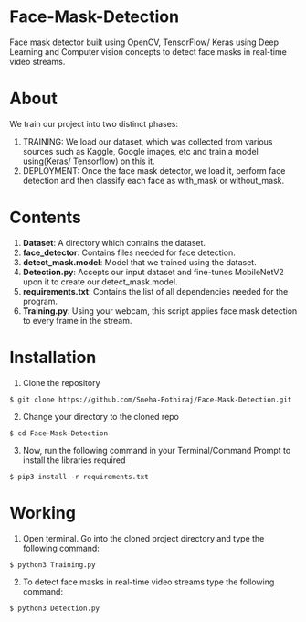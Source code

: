 # Face-Mask-Detection
Face mask detector built using OpenCV, TensorFlow/ Keras using Deep Learning and Computer vision concepts to detect face masks in real-time video streams.

# About
We train our project into two distinct phases:
1) TRAINING: We load our dataset, which was collected from various sources such as Kaggle, Google images, etc and train a model using(Keras/ Tensorflow) on this it.
2) DEPLOYMENT: Once the face mask detector, we load it, perform face detection and then classify each face as with_mask or without_mask.

# Contents
1) **Dataset**: A directory which contains the dataset.
2) **face_detector**: Contains files needed for face detection.
3) **detect_mask.model**: Model that we trained using the dataset.
4) **Detection.py**: Accepts our input dataset and fine-tunes MobileNetV2 upon it to create our detect_mask.model.
5) **requirements.txt**: Contains the list of all dependencies needed for the program.
6) **Training.py**: Using your webcam, this script applies face mask detection to every frame in the stream.

# Installation
1. Clone the repository
```
$ git clone https://github.com/Sneha-Pothiraj/Face-Mask-Detection.git
```

2. Change your directory to the cloned repo 
```
$ cd Face-Mask-Detection
```

3. Now, run the following command in your Terminal/Command Prompt to install the libraries required
```
$ pip3 install -r requirements.txt
```
# Working
1. Open terminal. Go into the cloned project directory and type the following command:
```
$ python3 Training.py
```

2. To detect face masks in real-time video streams type the following command:
```
$ python3 Detection.py 
```

    

